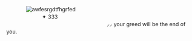 ㅤㅤㅤㅤ![awfesrgdtfhgrfed](https://github.com/user-attachments/assets/4fb8de6e-03ab-42a9-ad3b-921a6e5df37f)
ㅤㅤㅤㅤㅤㅤㅤㅤㅤㅤㅤㅤㅤㅤㅤㅤㅤㅤㅤㅤㅤㅤㅤㅤㅤㅤ  ㅤㅤㅤㅤㅤ✦ ‎‏‏‎333ㅤㅤㅤㅤㅤㅤ
ㅤㅤㅤㅤㅤㅤㅤㅤㅤㅤㅤㅤㅤㅤㅤㅤㅤㅤㅤㅤㅤㅤㅤㅤㅤㅤㅤㅤㅤㅤㅤㅤㅤㅤㅤㅤㅤㅤㅤㅤㅤ ㅤ ⸝⸝ your greed will be the end of you.ㅤㅤㅤ  ㅤㅤㅤㅤㅤ

